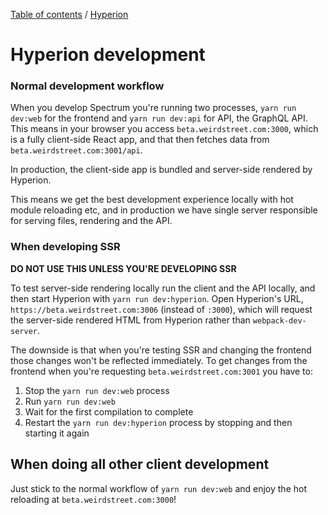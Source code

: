 [Table of contents](../readme.md) / [Hyperion](./intro.md)

# Hyperion development

### Normal development workflow

When you develop Spectrum you're running two processes, `yarn run dev:web` for the frontend and `yarn run dev:api` for API, the GraphQL API. This means in your browser you access `beta.weirdstreet.com:3000`, which is a fully client-side React app, and that then fetches data from `beta.weirdstreet.com:3001/api`.

In production, the client-side app is bundled and server-side rendered by Hyperion.

This means we get the best development experience locally with hot module reloading etc, and in production we have single server responsible for serving files, rendering and the API.

### When developing SSR 

**DO NOT USE THIS UNLESS YOU'RE DEVELOPING SSR**

To test server-side rendering locally run the client and the API locally, and then start Hyperion with `yarn run dev:hyperion`. Open Hyperion's URL, `https://beta.weirdstreet.com:3006` (instead of `:3000`), which will request the server-side rendered HTML from Hyperion rather than `webpack-dev-server`.

The downside is that when you're testing SSR and changing the frontend those changes won't be reflected immediately. To get changes from the frontend when you're requesting `beta.weirdstreet.com:3001` you have to:

1. Stop the `yarn run dev:web` process
2. Run `yarn run dev:web`
3. Wait for the first compilation to complete
4. Restart the `yarn run dev:hyperion` process by stopping and then starting it again

## When doing all other client development

Just stick to the normal workflow of `yarn run dev:web` and enjoy the hot reloading at `beta.weirdstreet.com:3000`!
